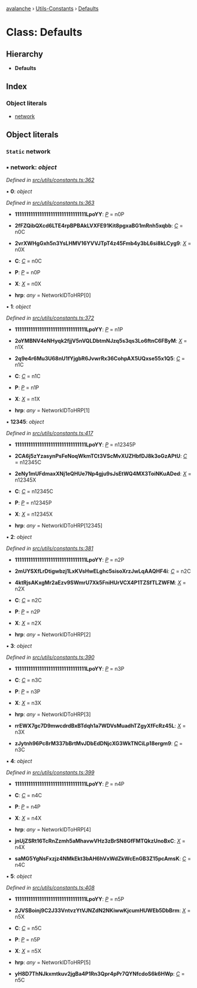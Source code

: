 [avalanche](../README.md) › [Utils-Constants](../modules/utils_constants.md) › [Defaults](utils_constants.defaults.md)

# Class: Defaults

## Hierarchy

* **Defaults**

## Index

### Object literals

* [network](utils_constants.defaults.md#static-network)

## Object literals

### `Static` network

### ▪ **network**: *object*

*Defined in [src/utils/constants.ts:362](https://github.com/ava-labs/avalanchejs/blob/598fbcc/src/utils/constants.ts#L362)*

▪ **0**: *object*

*Defined in [src/utils/constants.ts:363](https://github.com/ava-labs/avalanchejs/blob/598fbcc/src/utils/constants.ts#L363)*

* **11111111111111111111111111111111LpoYY**: *[P](../interfaces/api_evm_constants.p.md)* = n0P

* **2fFZQibQXcd6LTE4rpBPBAkLVXFE91Kit8pgxaBG1mRnh5xqbb**: *[C](../interfaces/api_evm_constants.c.md)* = n0C

* **2vrXWHgGxh5n3YsLHMV16YVVJTpT4z45Fmb4y3bL6si8kLCyg9**: *[X](../interfaces/api_evm_constants.x.md)* = n0X

* **C**: *[C](../interfaces/api_evm_constants.c.md)* = n0C

* **P**: *[P](../interfaces/api_evm_constants.p.md)* = n0P

* **X**: *[X](../interfaces/api_evm_constants.x.md)* = n0X

* **hrp**: *any* = NetworkIDToHRP[0]

▪ **1**: *object*

*Defined in [src/utils/constants.ts:372](https://github.com/ava-labs/avalanchejs/blob/598fbcc/src/utils/constants.ts#L372)*

* **11111111111111111111111111111111LpoYY**: *[P](../interfaces/api_evm_constants.p.md)* = n1P

* **2oYMBNV4eNHyqk2fjjV5nVQLDbtmNJzq5s3qs3Lo6ftnC6FByM**: *[X](../interfaces/api_evm_constants.x.md)* = n1X

* **2q9e4r6Mu3U68nU1fYjgbR6JvwrRx36CohpAX5UQxse55x1Q5**: *[C](../interfaces/api_evm_constants.c.md)* = n1C

* **C**: *[C](../interfaces/api_evm_constants.c.md)* = n1C

* **P**: *[P](../interfaces/api_evm_constants.p.md)* = n1P

* **X**: *[X](../interfaces/api_evm_constants.x.md)* = n1X

* **hrp**: *any* = NetworkIDToHRP[1]

▪ **12345**: *object*

*Defined in [src/utils/constants.ts:417](https://github.com/ava-labs/avalanchejs/blob/598fbcc/src/utils/constants.ts#L417)*

* **11111111111111111111111111111111LpoYY**: *[P](../interfaces/api_evm_constants.p.md)* = n12345P

* **2CA6j5zYzasynPsFeNoqWkmTCt3VScMvXUZHbfDJ8k3oGzAPtU**: *[C](../interfaces/api_evm_constants.c.md)* = n12345C

* **2eNy1mUFdmaxXNj1eQHUe7Np4gju9sJsEtWQ4MX3ToiNKuADed**: *[X](../interfaces/api_evm_constants.x.md)* = n12345X

* **C**: *[C](../interfaces/api_evm_constants.c.md)* = n12345C

* **P**: *[P](../interfaces/api_evm_constants.p.md)* = n12345P

* **X**: *[X](../interfaces/api_evm_constants.x.md)* = n12345X

* **hrp**: *any* = NetworkIDToHRP[12345]

▪ **2**: *object*

*Defined in [src/utils/constants.ts:381](https://github.com/ava-labs/avalanchejs/blob/598fbcc/src/utils/constants.ts#L381)*

* **11111111111111111111111111111111LpoYY**: *[P](../interfaces/api_evm_constants.p.md)* = n2P

* **2mUYSXfLrDtigwbzj1LxKVsHwELghc5sisoXrzJwLqAAQHF4i**: *[C](../interfaces/api_evm_constants.c.md)* = n2C

* **4ktRjsAKxgMr2aEzv9SWmrU7Xk5FniHUrVCX4P1TZSfTLZWFM**: *[X](../interfaces/api_evm_constants.x.md)* = n2X

* **C**: *[C](../interfaces/api_evm_constants.c.md)* = n2C

* **P**: *[P](../interfaces/api_evm_constants.p.md)* = n2P

* **X**: *[X](../interfaces/api_evm_constants.x.md)* = n2X

* **hrp**: *any* = NetworkIDToHRP[2]

▪ **3**: *object*

*Defined in [src/utils/constants.ts:390](https://github.com/ava-labs/avalanchejs/blob/598fbcc/src/utils/constants.ts#L390)*

* **11111111111111111111111111111111LpoYY**: *[P](../interfaces/api_evm_constants.p.md)* = n3P

* **C**: *[C](../interfaces/api_evm_constants.c.md)* = n3C

* **P**: *[P](../interfaces/api_evm_constants.p.md)* = n3P

* **X**: *[X](../interfaces/api_evm_constants.x.md)* = n3X

* **hrp**: *any* = NetworkIDToHRP[3]

* **rrEWX7gc7D9mwcdrdBxBTdqh1a7WDVsMuadhTZgyXfFcRz45L**: *[X](../interfaces/api_evm_constants.x.md)* = n3X

* **zJytnh96Pc8rM337bBrtMvJDbEdDNjcXG3WkTNCiLp18ergm9**: *[C](../interfaces/api_evm_constants.c.md)* = n3C

▪ **4**: *object*

*Defined in [src/utils/constants.ts:399](https://github.com/ava-labs/avalanchejs/blob/598fbcc/src/utils/constants.ts#L399)*

* **11111111111111111111111111111111LpoYY**: *[P](../interfaces/api_evm_constants.p.md)* = n4P

* **C**: *[C](../interfaces/api_evm_constants.c.md)* = n4C

* **P**: *[P](../interfaces/api_evm_constants.p.md)* = n4P

* **X**: *[X](../interfaces/api_evm_constants.x.md)* = n4X

* **hrp**: *any* = NetworkIDToHRP[4]

* **jnUjZSRt16TcRnZzmh5aMhavwVHz3zBrSN8GfFMTQkzUnoBxC**: *[X](../interfaces/api_evm_constants.x.md)* = n4X

* **saMG5YgNsFxzjz4NMkEkt3bAH6hVxWdZkWcEnGB3Z15pcAmsK**: *[C](../interfaces/api_evm_constants.c.md)* = n4C

▪ **5**: *object*

*Defined in [src/utils/constants.ts:408](https://github.com/ava-labs/avalanchejs/blob/598fbcc/src/utils/constants.ts#L408)*

* **11111111111111111111111111111111LpoYY**: *[P](../interfaces/api_evm_constants.p.md)* = n5P

* **2JVSBoinj9C2J33VntvzYtVJNZdN2NKiwwKjcumHUWEb5DbBrm**: *[X](../interfaces/api_evm_constants.x.md)* = n5X

* **C**: *[C](../interfaces/api_evm_constants.c.md)* = n5C

* **P**: *[P](../interfaces/api_evm_constants.p.md)* = n5P

* **X**: *[X](../interfaces/api_evm_constants.x.md)* = n5X

* **hrp**: *any* = NetworkIDToHRP[5]

* **yH8D7ThNJkxmtkuv2jgBa4P1Rn3Qpr4pPr7QYNfcdoS6k6HWp**: *[C](../interfaces/api_evm_constants.c.md)* = n5C
